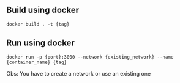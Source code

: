 ## Build using docker

`docker build . -t {tag}`

## Run using docker

`docker run -p {port}:3000 --network {existing_network} --name {container_name} {tag}`

Obs: You have to create a network or use an existing one